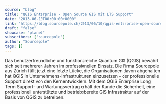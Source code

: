 ```yaml
---
source: "blog"
title: "QGIS Enterprise - Open Source GIS mit LTS Support"
date: "2013-06-10T00:00:00+0000"
link: "https://blog.sourcepole.ch/2013/06/10/qgis-enterprise-open-source-gis-mit-lts-support/"
draft: "false"
showcase: "planet"
subscribers: ["sourcepole"]
author: "Sourcepole"
tags: []
---
```


Das benutzerfreundliche und funktionsreiche Quantum GIS (QGIS) bewährt sich seit mehreren Jahren im professionellen Einsatz. Die Firma Sourcepole aus Zürich füllt jetzt eine letzte Lücke, die Organisationen davon abgehalten hat QGIS in Unternehmens-Infrastrukturen einzusetzen &ndash; der professionelle Support direkt von den Kernentwicklern. Mit dem QGIS Enterprise Long Term Support- und Wartungsvertrag erhält der Kunde die Sicherheit, eine professionell unterstützte und betriebsbereite GIS Infrastruktur auf der Basis von QGIS zu betreiben.
